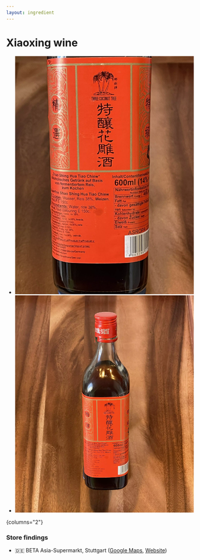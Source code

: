 ```yaml
---
layout: ingredient
---
```


# Xiaoxing wine

* ![Front side](./photos/xiaoxing-three-coconut-tree-total.webp)
* ![Back side](./photos/xiaoxing-three-coconut-tree-label.webp)

{columns="2"}

### Store findings

* 🇩🇪 BETA Asia-Supermarkt, Stuttgart ([Google Maps](https://goo.gl/maps/UwoeLhQNrwrqREye6), [Website](http://www.beta-asia-supermarkt.de/))
